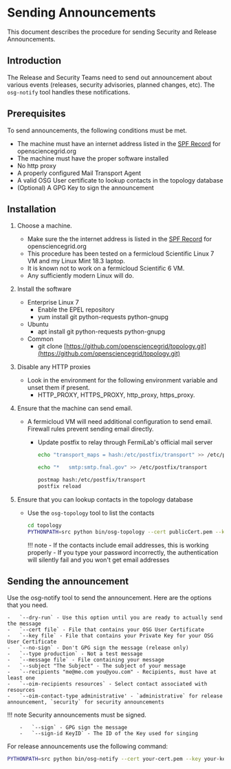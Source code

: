 # Sending Announcements

This document describes the procedure for sending Security and Release
Announcements.

## Introduction

The Release and Security Teams need to send out announcement about various events (releases, security advisories, planned changes, etc).
The `osg-notify` tool handles these notifications.

## Prerequisites

To send announcements, the following conditions must be met.

-   The machine must have an internet address listed in the [SPF Record](https://mxtoolbox.com/SuperTool.aspx?action=spf%3aopensciencegrid.org&run=toolpage) for opensciencegrid.org
-   The machine must have the proper software installed
-   No http proxy
-   A properly configured Mail Transport Agent
-   A valid OSG User certificate to lookup contacts in the topology database
-   (Optional) A GPG Key to sign the announcement

## Installation

1.  Choose a machine.
    -   Make sure the the internet address is listed in the  [SPF Record](https://mxtoolbox.com/SuperTool.aspx?action=spf%3aopensciencegrid.org&run=toolpage) for opensciencegrid.org
    -   This procedure has been tested on a fermicloud Scientific Linux 7 VM and my Linux Mint 18.3 laptop.
    -   It is known not to work on a fermicloud Scientific 6 VM.
    -   Any sufficiently modern Linux will do.
2.  Install the software
    -   Enterprise Linux 7
        -   Enable the EPEL repository
        -   yum install git python-requests python-gnupg
    -   Ubuntu
        -   apt install git python-requests python-gnupg
    -   Common
        -   git clone [https://github.com/opensciencegrid/topology.git](https://github.com/opensciencegrid/topology.git)
3.  Disable any HTTP proxies
    -   Look in the environment for the following environment variable and unset them if present.
        -   HTTP_PROXY, HTTPS_PROXY, http_proxy, https_proxy.
4.  Ensure that the machine can send email.
    -   A fermicloud VM will need additional configuration to send email. Firewall rules prevent sending email directly.
        -   Update postfix to relay through FermiLab's official mail server

            ```bash
            echo "transport_maps = hash:/etc/postfix/transport" >> /etc/postfix/main.cf
            ```

            ```bash
            echo "*   smtp:smtp.fnal.gov" >> /etc/postfix/transport
            ```

            ```bash
            postmap hash:/etc/postfix/transport
            postfix reload
            ```

5.  Ensure that you can lookup contacts in the topology database
    -   Use the `osg-topology` tool to list the contacts

        ```bash
        cd topology
        PYTHONPATH=src python bin/osg-topology --cert publicCert.pem --key privateKey.pem list-resource-contacts
        ```

        !!! note
            -   If the contacts include email addresses, this is working properly
            -   If you type your password incorrectly, the authentication will silently fail and you won't get email addresses

## Sending the announcement

Use the osg-notify tool to send the announcement. Here are the options that you need.

    -   `--dry-run` - Use this option until you are ready to actually send the message
    -   `--cert file` - File that contains your OSG User Certificate
    -   `--key file` - File that contains your Private Key for your OSG User Certificate
    -   `--no-sign` - Don't GPG sign the message (release only)
    -   `--type production` - Not a test message
    -   `--message file` - File containing your message
    -   `--subject "The Subject" - The subject of your message
    -   `--recipients "me@me.com you@you.com" - Recipients, must have at least one
    -   `--oim-recipients resources` - Select contact associated with resources
    -   `--oim-contact-type administrative' - `administrative` for release announcement, `security` for security announcements

!!! note
    Security announcements must be signed.

        -   `--sign` - GPG sign the message
        -   `--sign-id KeyID` - The ID of the Key used for singing

For release announcements use the following command:
```bash
PYTHONPATH=src python bin/osg-notify --cert your-cert.pem --key your-key.pem --no-sign --type production --message message-file --subject 'Your fine subject' --recipients "osg-general@opensciencegrid.org osg-operations@opensciencegrid.org osg-sites@opensciencegrid.org vdt-discuss@opensciencegrid.org" --oim-recipients resources --oim-contact-type administrative
```

